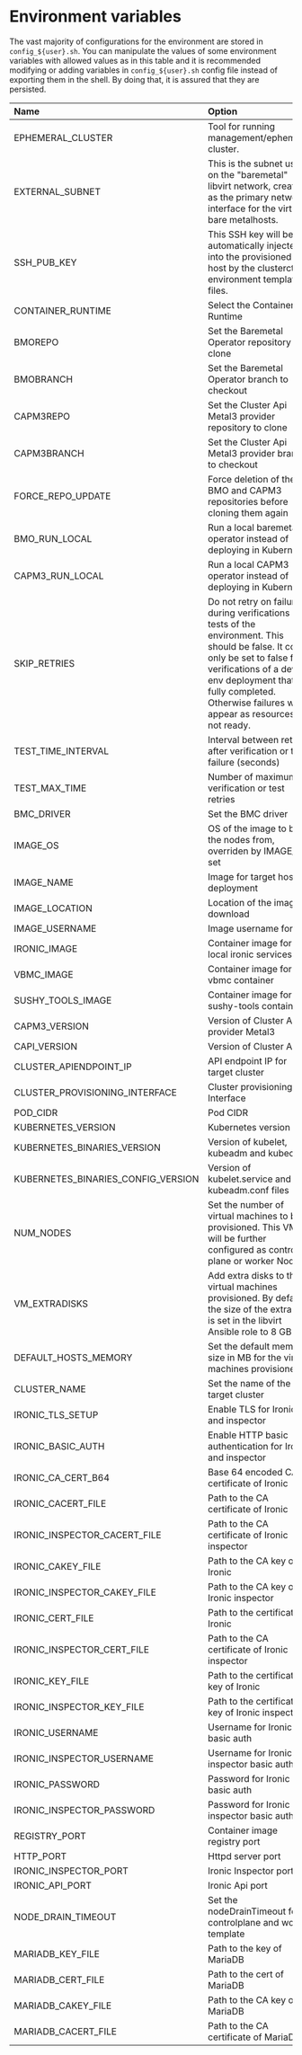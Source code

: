 # Environment variables

The vast majority of configurations for the environment are stored
in `config_${user}.sh`. You can manipulate the values of some
environment variables with allowed values as in this table and it is
recommended modifying or adding variables in `config_${user}.sh` config
file instead of exporting them in the shell. By doing that, it is
assured that they are persisted.

| Name | Option | Allowed values | Default |
| :------ | :------- | :--------------- | :-------- |
| EPHEMERAL_CLUSTER | Tool for running management/ephemeral cluster. | minikube, kind, tilt | Ubuntu default is kind. Only minikube is supported on CentOS |
| EXTERNAL_SUBNET                | This is the subnet used on the "baremetal" libvirt network, created as the primary network interface for the virtual bare metalhosts.                                                                                                                    | CIDR                               | 192.168.111.0/24                                             |
| SSH_PUB_KEY                    | This SSH key will be automatically injected into the provisioned host by the clusterctl environment template files.                                                                                                                                                   |                           | ~/.ssh/id_rsa.pub                                            |
| CONTAINER_RUNTIME              | Select the Container Runtime                                                                                                                                                                                                                             | "docker", "podman"                   | "podman"                                                     |
| BMOREPO                        | Set the Baremetal Operator repository to clone                                                                                                                                                                                                           |                                 | https://github.com/metal3-io/baremetal-operator.git          |
| BMOBRANCH                      | Set the Baremetal Operator branch to checkout                                                                                                                                                                                                            |                                      | master                                                       |
| CAPM3REPO                      | Set the Cluster Api Metal3 provider repository to clone                                                                                                                                                                                                  |                                | https://github.com/metal3-io/cluster-api-provider-metal3.git |
| CAPM3BRANCH                    | Set the Cluster Api Metal3 provider branch to checkout                                                                                                                                                                                                   |                                      | master                                                       |
| FORCE_REPO_UPDATE              | Force deletion of the BMO and CAPM3 repositories before cloning them again                                                                                                                                                                               | "true", "false"                      | "false"                                                      |
| BMO_RUN_LOCAL                  | Run a local baremetal operator instead of deploying in Kubernetes                                                                                                                                                                                        | "true", "false"                      | "false"                                                      |
| CAPM3_RUN_LOCAL                | Run a local CAPM3 operator instead of deploying in Kubernetes                                                                                                                                                                                             | "true", "false"                      | "false"                                                      |
| SKIP_RETRIES                   | Do not retry on failure during verifications or tests of the environment. This should be false. It could only be set to false for verifications of a dev env deployment that fully completed. Otherwise failures will appear as resources are not ready. | "true", "false"                      | "false"                                                      |
| TEST_TIME_INTERVAL             | Interval between retries after verification or test failure (seconds)                                                                                                                                                                                    |                                 | 10                                                           |
| TEST_MAX_TIME                  | Number of maximum verification or test retries                                                                                                                                                                                                           |                                 | 120                                                          |
| BMC_DRIVER                     | Set the BMC driver                                                                                                                                                                                                                                       | "ipmi", "redfish"                    | "mixed"                                                       |
| IMAGE_OS                       | OS of the image to boot the nodes from, overriden by IMAGE\_\* if set                                                                                                                                                                                    | "Centos", "Cirros", "FCOS", "Ubuntu" | "Centos"                                                     |
| IMAGE_NAME                     | Image for target hosts deployment                                                                                                                                                                                                                        |                                      | "CENTOS_8.2_NODE_IMAGE_K8S_v1.19.3.qcow2"                    |
| IMAGE_LOCATION                 | Location of the image to download                                                                                                                                                                                                                        |                                 | https://artifactory.nordix.org/artifactory/airship/images/k8s_v1.19.3/                     |
| IMAGE_USERNAME                 | Image username for ssh                                                                                                                                                                                                                                   |                                      | "metal3"                                                     |
| IRONIC_IMAGE                   | Container image for local ironic services                                                                                                                                                                                                                |                                      | "quay.io/metal3-io/ironic"                                   |
| VBMC_IMAGE                     | Container image for vbmc container                                                                                                                                                                                                                       |                                      | "quay.io/metal3-io/vbmc"                                     |
| SUSHY_TOOLS_IMAGE              | Container image for sushy-tools container                                                                                                                                                                                                                |                                      | "quay.io/metal3-io/sushy-tools"                              |
| CAPM3_VERSION                   | Version of Cluster API provider Metal3                                                                                                                                                                                                                                | "v1alpha3", "v1alpha4"   | "v1alpha4"                                                   |
| CAPI_VERSION                   | Version of Cluster API                                                                                                                                                                                                                                | "v1alpha3" | "v1alpha3"                                                   |
| CLUSTER_APIENDPOINT_IP         | API endpoint IP for target cluster                                                                                                                                                                                                                        | "x.x.x.x/x"                          | "192.168.111.249"                                            |
| CLUSTER_PROVISIONING_INTERFACE | Cluster provisioning Interface                                                                                                                                                                                                                           | "ironicendpoint"                     | "ironicendpoint"                                             |
| POD_CIDR                       | Pod CIDR                                                                                                                                                                                                                                                 | "x.x.x.x/x"                          | "192.168.0.0/18"                                             |
| KUBERNETES_VERSION                       | Kubernetes version                                                                                                                                                                                                                                                 | "x.x.x"                          | "1.19.3"                                             |
| KUBERNETES_BINARIES_VERSION                       | Version of kubelet, kubeadm and kubectl                                                                                                                                                                                                                                                 | "x.x.x-xx" or "x.x.x"                          | same as KUBERNETES_VERSION                                             |
| KUBERNETES_BINARIES_CONFIG_VERSION                       | Version of kubelet.service and 10-kubeadm.conf files                                                                                                                                                                                                                                                 | "vx.x.x"                          | "v0.2.7"                                             |
| NUM_NODES                | Set the number of virtual machines to be provisioned. This VMs will be further configured as control-plane or worker Nodes      |   | 2 |
| VM_EXTRADISKS            | Add extra disks to the virtual machines provisioned. By default the size of the extra disk is set in the libvirt Ansible role to 8 GB        | "true", "false" | "false" |
| DEFAULT_HOSTS_MEMORY     | Set the default memory size in MB for the virtual machines provisioned.        |  | 4096 |
| CLUSTER_NAME             | Set the name of the target cluster |  | test1 |
| IRONIC_TLS_SETUP | Enable TLS for Ironic and inspector | "true", "false" | "true" |
| IRONIC_BASIC_AUTH | Enable HTTP basic authentication for Ironic and inspector | "true", "false" | "true" |
| IRONIC_CA_CERT_B64 | Base 64 encoded CA certificate of Ironic |  |   |
| IRONIC_CACERT_FILE | Path to the CA certificate of Ironic |  | /opt/metal3-dev-env/certs/ironic-ca.pem |
| IRONIC_INSPECTOR_CACERT_FILE | Path to the CA certificate of Ironic inspector |  | /opt/metal3-dev-env/certs/ironic-ca.pem |
| IRONIC_CAKEY_FILE | Path to the CA key of Ironic |  | /opt/metal3-dev-env/certs/ironic-ca.key |
| IRONIC_INSPECTOR_CAKEY_FILE | Path to the CA key of Ironic inspector |  | /opt/metal3-dev-env/certs/ironic-ca.key |
| IRONIC_CERT_FILE | Path to the certificate of Ironic |  | /opt/metal3-dev-env/certs/ironic.crt |
| IRONIC_INSPECTOR_CERT_FILE | Path to the CA certificate of Ironic inspector |  | /opt/metal3-dev-env/certs/ironic-inspector.crt |
| IRONIC_KEY_FILE | Path to the certificate key of Ironic |  | /opt/metal3-dev-env/certs/ironic.key |
| IRONIC_INSPECTOR_KEY_FILE | Path to the certificate key of Ironic inspector |  | /opt/metal3-dev-env/certs/ironic-inspector.key |
| IRONIC_USERNAME | Username for Ironic basic auth |  |  |
| IRONIC_INSPECTOR_USERNAME | Username for Ironic inspector basic auth |  |  |
| IRONIC_PASSWORD | Password for Ironic basic auth |  |  |
| IRONIC_INSPECTOR_PASSWORD | Password for Ironic inspector basic auth |  |  |
| REGISTRY_PORT | Container image registry port |  | 5000 |
| HTTP_PORT | Httpd server port |  | 6180 |
| IRONIC_INSPECTOR_PORT | Ironic Inspector port |  | 5050 |
| IRONIC_API_PORT | Ironic Api port |  | 6385 |
| NODE_DRAIN_TIMEOUT | Set the nodeDrainTimeout for controlplane and worker template |  | '0s' |
| MARIADB_KEY_FILE | Path to the key of MariaDB | | /opt/metal3-dev-env/certs/mariadb.key |
| MARIADB_CERT_FILE | Path to the cert of MariaDB | | /opt/metal3-dev-env/certs/mariadb.crt |
| MARIADB_CAKEY_FILE | Path to the CA key of MariaDB | | /opt/metal3-dev-env/certs/ironic-ca.key |
| MARIADB_CACERT_FILE | Path to the CA certificate of MariaDB | | /opt/metal3-dev-env/certs/ironic-ca.pem | 
